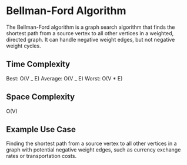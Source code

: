 # Bellman-Ford Algorithm

The Bellman-Ford algorithm is a graph search algorithm that finds the shortest path from a source vertex to all other vertices in a weighted, directed graph. It can handle negative weight edges, but not negative weight cycles.

## Time Complexity

Best: O(V _ E)
Average: O(V _ E)
Worst: O(V \* E)

## Space Complexity

O(V)

## Example Use Case

Finding the shortest path from a source vertex to all other vertices in a graph with potential negative weight edges, such as currency exchange rates or transportation costs.
